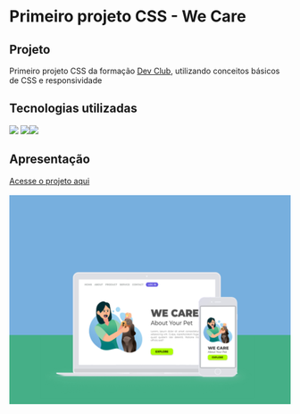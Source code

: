 <h1>Primeiro projeto CSS - We Care </h1>
<h2>Projeto</h2>
<p>Primeiro projeto CSS da formação <a href="https://rodolfomori.com.br/devclub">Dev Club</a>, utilizando conceitos básicos de CSS e responsividade
<h2>Tecnologias utilizadas</h2>
<img src="https://camo.githubusercontent.com/639d2f4c43a01e8f0382589b9e2dae1d20161b6ec0bc9a40dcd99917f1b2286d/68747470733a2f2f696d672e736869656c64732e696f2f62616467652f2d5653436f64652d3030374143433f7374796c653d666c61742d737175617265266c6f676f3d76697375616c2d73747564696f2d636f6465266c6f676f436f6c6f723d7768697465" width=90px/> <img src="https://img.shields.io/badge/HTML5-E34F26?style=for-the-badge&logo=html5&logoColor=white"/><img src="https://img.shields.io/badge/CSS3-1572B6?style=for-the-badge&logo=css3&logoColor=white"/>
<h2>Apresentação</h2>
<a href="https://brenafurtado.github.io/we-care/" target="_blank">Acesse o projeto aqui</a>
<br>
<br>
<img src="https://github.com/brenafurtado/we-care/blob/main/We%20Care.jpg?raw=true">



